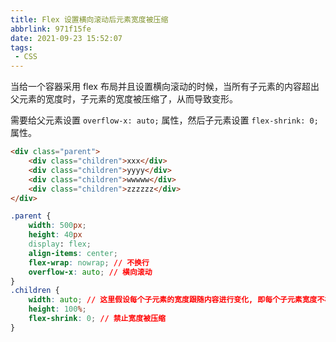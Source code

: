 ```yaml
---
title: Flex 设置横向滚动后元素宽度被压缩
abbrlink: 971f15fe
date: 2021-09-23 15:52:07
tags:
 - CSS
---
```


当给一个容器采用 flex 布局并且设置横向滚动的时候，当所有子元素的内容超出父元素的宽度时，子元素的宽度被压缩了，从而导致变形。

需要给父元素设置 `overflow-x: auto;` 属性，然后子元素设置 `flex-shrink: 0;` 属性。

```HTML
<div class="parent">
    <div class="children">xxx</div>
    <div class="children">yyyy</div>
    <div class="children">wwwww</div>
    <div class="children">zzzzzz</div>
</div>
```

```CSS
.parent {
    width: 500px;
    height: 40px
    display: flex;
    align-items: center;
    flex-wrap: nowrap; // 不换行
    overflow-x: auto; // 横向滚动
}
.children {
    width: auto; // 这里假设每个子元素的宽度跟随内容进行变化, 即每个子元素宽度不相同
    height: 100%;
    flex-shrink: 0; // 禁止宽度被压缩
}
```
